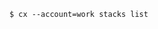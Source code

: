 <!-- usedin: [ _includes/_inlines/Toolbelt/common/introduction] - layout:code post: introduction_multiple-account-support -->

```
$ cx --account=work stacks list
```
